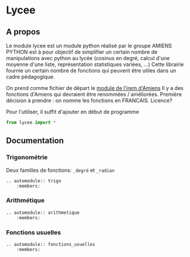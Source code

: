 # Lycee
## A propos
Le module lycee est un module python réalisé par le groupe AMIENS PYTHON
est à pour objectif de simplifier un certain nombre de manipulations
avec python au lycée (cosinus en degré, calcul d'une moyenne d'une liste,
représentation statistiques variées, ...)
Cette librairie fournie un certain nombre de fonctions qui peuvent être utiles dans un cadre pédagogique.


On prend comme fichier de départ le [module de l'irem d'Amiens](http://edupython.tuxfamily.org/)
Il y a des fonctions d'Amiens qui devraient être renommées / améliorées.
Première décision à prendre : on nomme les fonctions en FRANCAIS.
Licence?



Pour l'utiliser, il suffit d'ajouter en début de programme

```python
from lycee import *
```
## Documentation
### Trigonométrie
Deux familles de fonctions: `_degré` et `_radian`
```eval_rst
.. automodule:: trigo
    :members:
```

### Arithmétique
```eval_rst
.. automodule:: arithmetique
    :members:
```

### Fonctions usuelles
```eval_rst
.. automodule:: fonctions_usuelles
    :members:
```
